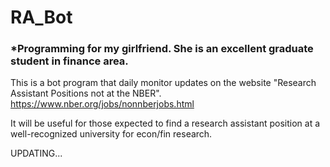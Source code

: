 # RA_Bot

### *Programming for my girlfriend. She is an excellent graduate student in finance area.

This is a bot program that daily monitor updates on the website "Research Assistant Positions not at the NBER".
https://www.nber.org/jobs/nonnberjobs.html

It will be useful for those expected to find a research assistant position at a well-recognized university for econ/fin research.

UPDATING...
